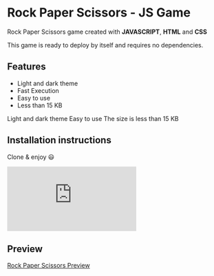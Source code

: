# Rock Paper Scissors - JS Game

Rock Paper Scissors game created with **JAVASCRIPT**, **HTML** and **CSS**

This game is ready to deploy by itself and requires no dependencies.

## Features

-   Light and dark theme
-   Fast Execution
-   Easy to use
-   Less than 15 KB

Light and dark theme
Easy to use
The size is less than 15 KB

## Installation instructions

Clone & enjoy 😃

![rock paper scissors game](https://biaupload.com/do.php?imgf=org-0a036011c2471.png)

## Preview

[Rock Paper Scissors Preview](https://zana-shokrii.github.io/Rock-Paper-Scissors-JS-Game/)
